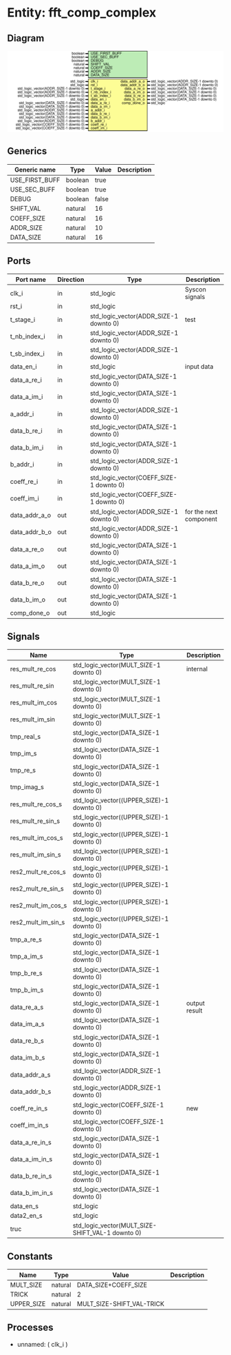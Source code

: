 # Entity: fft_comp_complex

## Diagram

![Diagram](fft_comp_complex.svg "Diagram")
## Generics

| Generic name   | Type    | Value | Description |
| -------------- | ------- | ----- | ----------- |
| USE_FIRST_BUFF | boolean | true  |             |
| USE_SEC_BUFF   | boolean | true  |             |
| DEBUG          | boolean | false |             |
| SHIFT_VAL      | natural | 16    |             |
| COEFF_SIZE     | natural | 16    |             |
| ADDR_SIZE      | natural | 10    |             |
| DATA_SIZE      | natural | 16    |             |
## Ports

| Port name     | Direction | Type                                    | Description            |
| ------------- | --------- | --------------------------------------- | ---------------------- |
| clk_i         | in        | std_logic                               | Syscon signals         |
| rst_i         | in        | std_logic                               |                        |
| t_stage_i     | in        | std_logic_vector(ADDR_SIZE-1 downto 0)  | test                   |
| t_nb_index_i  | in        | std_logic_vector(ADDR_SIZE-1 downto 0)  |                        |
| t_sb_index_i  | in        | std_logic_vector(ADDR_SIZE-1 downto 0)  |                        |
| data_en_i     | in        | std_logic                               | input data             |
| data_a_re_i   | in        | std_logic_vector(DATA_SIZE-1 downto 0)  |                        |
| data_a_im_i   | in        | std_logic_vector(DATA_SIZE-1 downto 0)  |                        |
| a_addr_i      | in        | std_logic_vector(ADDR_SIZE-1 downto 0)  |                        |
| data_b_re_i   | in        | std_logic_vector(DATA_SIZE-1 downto 0)  |                        |
| data_b_im_i   | in        | std_logic_vector(DATA_SIZE-1 downto 0)  |                        |
| b_addr_i      | in        | std_logic_vector(ADDR_SIZE-1 downto 0)  |                        |
| coeff_re_i    | in        | std_logic_vector(COEFF_SIZE-1 downto 0) |                        |
| coeff_im_i    | in        | std_logic_vector(COEFF_SIZE-1 downto 0) |                        |
| data_addr_a_o | out       | std_logic_vector(ADDR_SIZE-1 downto 0)  | for the next component |
| data_addr_b_o | out       | std_logic_vector(ADDR_SIZE-1 downto 0)  |                        |
| data_a_re_o   | out       | std_logic_vector(DATA_SIZE-1 downto 0)  |                        |
| data_a_im_o   | out       | std_logic_vector(DATA_SIZE-1 downto 0)  |                        |
| data_b_re_o   | out       | std_logic_vector(DATA_SIZE-1 downto 0)  |                        |
| data_b_im_o   | out       | std_logic_vector(DATA_SIZE-1 downto 0)  |                        |
| comp_done_o   | out       | std_logic                               |                        |
## Signals

| Name               | Type                                             | Description   |
| ------------------ | ------------------------------------------------ | ------------- |
| res_mult_re_cos    | std_logic_vector(MULT_SIZE-1 downto 0)           | internal      |
| res_mult_re_sin    | std_logic_vector(MULT_SIZE-1 downto 0)           |               |
| res_mult_im_cos    | std_logic_vector(MULT_SIZE-1 downto 0)           |               |
| res_mult_im_sin    | std_logic_vector(MULT_SIZE-1 downto 0)           |               |
| tmp_real_s         | std_logic_vector(DATA_SIZE-1 downto 0)           |               |
|  tmp_im_s          | std_logic_vector(DATA_SIZE-1 downto 0)           |               |
| tmp_re_s           | std_logic_vector(DATA_SIZE-1 downto 0)           |               |
|  tmp_imag_s        | std_logic_vector(DATA_SIZE-1 downto 0)           |               |
| res_mult_re_cos_s  | std_logic_vector((UPPER_SIZE)-1 downto 0)        |               |
| res_mult_re_sin_s  | std_logic_vector((UPPER_SIZE)-1 downto 0)        |               |
| res_mult_im_cos_s  | std_logic_vector((UPPER_SIZE)-1 downto 0)        |               |
| res_mult_im_sin_s  | std_logic_vector((UPPER_SIZE)-1 downto 0)        |               |
| res2_mult_re_cos_s | std_logic_vector((UPPER_SIZE)-1 downto 0)        |               |
| res2_mult_re_sin_s | std_logic_vector((UPPER_SIZE)-1 downto 0)        |               |
| res2_mult_im_cos_s | std_logic_vector((UPPER_SIZE)-1 downto 0)        |               |
| res2_mult_im_sin_s | std_logic_vector((UPPER_SIZE)-1 downto 0)        |               |
| tmp_a_re_s         | std_logic_vector(DATA_SIZE-1 downto 0)           |               |
|  tmp_a_im_s        | std_logic_vector(DATA_SIZE-1 downto 0)           |               |
| tmp_b_re_s         | std_logic_vector(DATA_SIZE-1 downto 0)           |               |
|  tmp_b_im_s        | std_logic_vector(DATA_SIZE-1 downto 0)           |               |
| data_re_a_s        | std_logic_vector(DATA_SIZE-1 downto 0)           | output result |
| data_im_a_s        | std_logic_vector(DATA_SIZE-1 downto 0)           |               |
| data_re_b_s        | std_logic_vector(DATA_SIZE-1 downto 0)           |               |
| data_im_b_s        | std_logic_vector(DATA_SIZE-1 downto 0)           |               |
| data_addr_a_s      | std_logic_vector(ADDR_SIZE-1 downto 0)           |               |
| data_addr_b_s      | std_logic_vector(ADDR_SIZE-1 downto 0)           |               |
| coeff_re_in_s      | std_logic_vector(COEFF_SIZE-1 downto 0)          | new           |
| coeff_im_in_s      | std_logic_vector(COEFF_SIZE-1 downto 0)          |               |
| data_a_re_in_s     | std_logic_vector(DATA_SIZE-1 downto 0)           |               |
| data_a_im_in_s     | std_logic_vector(DATA_SIZE-1 downto 0)           |               |
| data_b_re_in_s     | std_logic_vector(DATA_SIZE-1 downto 0)           |               |
| data_b_im_in_s     | std_logic_vector(DATA_SIZE-1 downto 0)           |               |
| data_en_s          | std_logic                                        |               |
|  data2_en_s        | std_logic                                        |               |
| truc               | std_logic_vector(MULT_SIZE-SHIFT_VAL-1 downto 0) |               |
## Constants

| Name       | Type    | Value                      | Description |
| ---------- | ------- | -------------------------- | ----------- |
| MULT_SIZE  | natural |  DATA_SIZE+COEFF_SIZE      |             |
| TRICK      | natural |  2                         |             |
| UPPER_SIZE | natural |  MULT_SIZE-SHIFT_VAL-TRICK |             |
## Processes
- unnamed: ( clk_i )
